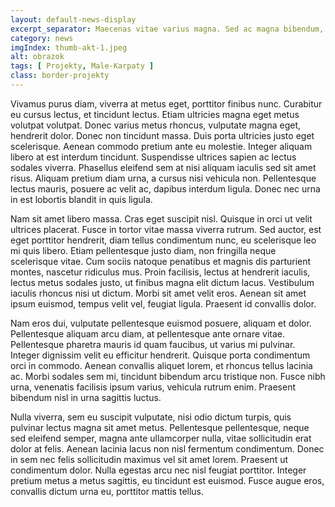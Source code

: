 ```yaml
---
layout: default-news-display
excerpt_separator: Maecenas vitae varius magna. Sed ac magna bibendum, auctor enim at, blandit nisi.
category: news
imgIndex: thumb-akt-1.jpeg
alt: obrazok
tags: [ Projekty, Male-Karpaty ]
class: border-projekty
---
```




Vivamus purus diam, viverra at metus eget, porttitor finibus nunc. Curabitur eu cursus lectus, et tincidunt lectus. Etiam ultricies magna eget metus volutpat volutpat. Donec varius metus rhoncus, vulputate magna eget, hendrerit dolor. Donec non tincidunt massa. Duis porta ultricies justo eget scelerisque. Aenean commodo pretium ante eu molestie. Integer aliquam libero at est interdum tincidunt. Suspendisse ultrices sapien ac lectus sodales viverra. Phasellus eleifend sem at nisi aliquam iaculis sed sit amet risus. Aliquam pretium diam urna, a cursus nisi vehicula non. Pellentesque lectus mauris, posuere ac velit ac, dapibus interdum ligula. Donec nec urna in est lobortis blandit in quis ligula.

Nam sit amet libero massa. Cras eget suscipit nisl. Quisque in orci ut velit ultrices placerat. Fusce in tortor vitae massa viverra rutrum. Sed auctor, est eget porttitor hendrerit, diam tellus condimentum nunc, eu scelerisque leo mi quis libero. Etiam pellentesque justo diam, non fringilla neque scelerisque vitae. Cum sociis natoque penatibus et magnis dis parturient montes, nascetur ridiculus mus. Proin facilisis, lectus at hendrerit iaculis, lectus metus sodales justo, ut finibus magna elit dictum lacus. Vestibulum iaculis rhoncus nisi ut dictum. Morbi sit amet velit eros. Aenean sit amet ipsum euismod, tempus velit vel, feugiat ligula. Praesent id convallis dolor.

Nam eros dui, vulputate pellentesque euismod posuere, aliquam et dolor. Pellentesque aliquam arcu diam, at pellentesque ante ornare vitae. Pellentesque pharetra mauris id quam faucibus, ut varius mi pulvinar. Integer dignissim velit eu efficitur hendrerit. Quisque porta condimentum orci in commodo. Aenean convallis aliquet lorem, et rhoncus tellus lacinia ac. Morbi sodales sem mi, tincidunt bibendum arcu tristique non. Fusce nibh urna, venenatis facilisis ipsum varius, vehicula rutrum enim. Praesent bibendum nisl in urna sagittis luctus.

Nulla viverra, sem eu suscipit vulputate, nisi odio dictum turpis, quis pulvinar lectus magna sit amet metus. Pellentesque pellentesque, neque sed eleifend semper, magna ante ullamcorper nulla, vitae sollicitudin erat dolor at felis. Aenean lacinia lacus non nisl fermentum condimentum. Donec in sem nec felis sollicitudin maximus vel sit amet lorem. Praesent ut condimentum dolor. Nulla egestas arcu nec nisl feugiat porttitor. Integer pretium metus a metus sagittis, eu tincidunt est euismod. Fusce augue eros, convallis dictum urna eu, porttitor mattis tellus.
